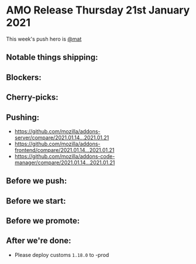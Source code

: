 # AMO Release Thursday 21st January 2021

This week's push hero is [@mat](https://github.com/diox)

## Notable things shipping:

## Blockers:

## Cherry-picks:

<!-- Link to the actual commits, NOT merge commits. The commits need to appear
in chronological order so that `git cherry-pick` will apply them correctly. -->

## Pushing:

- https://github.com/mozilla/addons-server/compare/2021.01.14...2021.01.21
- https://github.com/mozilla/addons-frontend/compare/2021.01.14...2021.01.21
- https://github.com/mozilla/addons-code-manager/compare/2021.01.14...2021.01.21

## Before we push:

## Before we start:

## Before we promote:

## After we're done:

- Please deploy customs `1.18.0` to -prod
